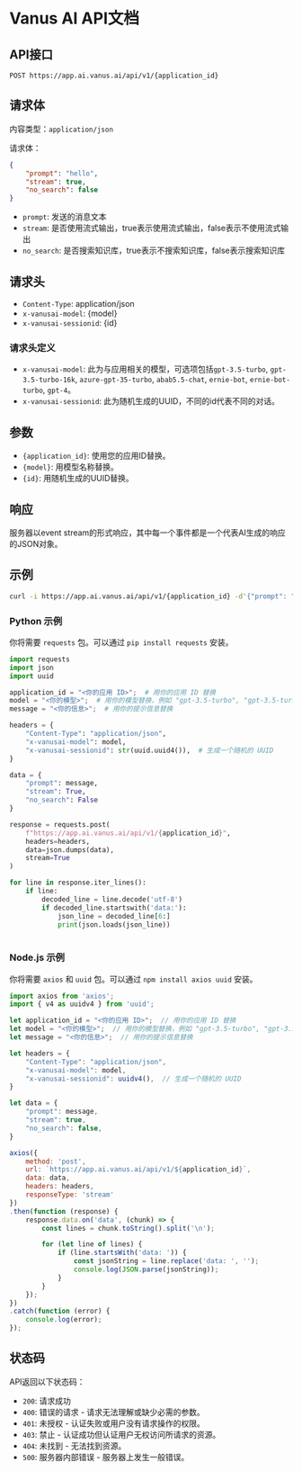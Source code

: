 ﻿# Vanus AI API文档

## API接口

```
POST https://app.ai.vanus.ai/api/v1/{application_id}
```

## 请求体

内容类型：`application/json`

请求体：

```json
{
    "prompt": "hello",
    "stream": true,
    "no_search": false
}
```

- `prompt`: 发送的消息文本
- `stream`: 是否使用流式输出，true表示使用流式输出，false表示不使用流式输出
- `no_search`: 是否搜索知识库，true表示不搜索知识库，false表示搜索知识库

## 请求头

- `Content-Type`: application/json
- `x-vanusai-model`: {model}
- `x-vanusai-sessionid`: {id}

### 请求头定义

- `x-vanusai-model`: 此为与应用相关的模型，可选项包括`gpt-3.5-turbo`, `gpt-3.5-turbo-16k`, `azure-gpt-35-turbo`, `abab5.5-chat`, `ernie-bot`, `ernie-bot-turbo`, `gpt-4`。
- `x-vanusai-sessionid`: 此为随机生成的UUID，不同的id代表不同的对话。

## 参数

- `{application_id}`: 使用您的应用ID替换。
- `{model}`: 用模型名称替换。
- `{id}`: 用随机生成的UUID替换。

## 响应

服务器以event stream的形式响应，其中每一个事件都是一个代表AI生成的响应的JSON对象。

## 示例

```bash
curl -i https://app.ai.vanus.ai/api/v1/{application_id} -d'{"prompt": "{message}", "stream": true, "no_search": false}' -H"Content-Type:application/json" -H"Accept:*/*" -H"x-vanusai-model:{model}" -H"x-vanusai-sessionid:{id}"
```

### Python 示例

你将需要 `requests` 包。可以通过 `pip install requests` 安装。

```python
import requests
import json
import uuid

application_id = "<你的应用 ID>";  # 用你的应用 ID 替换
model = "<你的模型>";  # 用你的模型替换，例如 "gpt-3.5-turbo", "gpt-3.5-turbo-16k", "azure-gpt-35-turbo", "abab5.5-chat", "ernie-bot", "ernie-bot-turbo", "gpt-4"
message = "<你的信息>";  # 用你的提示信息替换

headers = {
    "Content-Type": "application/json",
    "x-vanusai-model": model,
    "x-vanusai-sessionid": str(uuid.uuid4()),  # 生成一个随机的 UUID
}

data = {
    "prompt": message,
    "stream": True,
    "no_search": False
}

response = requests.post(
    f"https://app.ai.vanus.ai/api/v1/{application_id}",
    headers=headers,
    data=json.dumps(data),
    stream=True
)

for line in response.iter_lines():
    if line:
        decoded_line = line.decode('utf-8')
        if decoded_line.startswith('data:'):
            json_line = decoded_line[6:]
            print(json.loads(json_line))
            
```

### Node.js 示例

你将需要 `axios` 和 `uuid` 包。可以通过 `npm install axios uuid` 安装。

```javascript
import axios from 'axios';
import { v4 as uuidv4 } from 'uuid';

let application_id = "<你的应用 ID>";  // 用你的应用 ID 替换
let model = "<你的模型>";  // 用你的模型替换，例如 "gpt-3.5-turbo", "gpt-3.5-turbo-16k", "azure-gpt-35-turbo", "abab5.5-chat", "ernie-bot", "ernie-bot-turbo", "gpt-4"
let message = "<你的信息>";  // 用你的提示信息替换

let headers = {
    "Content-Type": "application/json",
    "x-vanusai-model": model,
    "x-vanusai-sessionid": uuidv4(),  // 生成一个随机的 UUID
}

let data = {
    "prompt": message,
    "stream": true,
    "no_search": false,
}

axios({
    method: 'post',
    url: `https://app.ai.vanus.ai/api/v1/${application_id}`,
    data: data,
    headers: headers,
    responseType: 'stream'
})
.then(function (response) {
    response.data.on('data', (chunk) => {
        const lines = chunk.toString().split('\n');

        for (let line of lines) {
            if (line.startsWith('data: ')) {
                const jsonString = line.replace('data: ', '');
                console.log(JSON.parse(jsonString));
            }
        }
    });
})
.catch(function (error) {
    console.log(error);
});

```

## 状态码

API返回以下状态码：

- `200`: 请求成功
- `400`: 错误的请求 - 请求无法理解或缺少必需的参数。
- `401`: 未授权 - 认证失败或用户没有请求操作的权限。
- `403`: 禁止 - 认证成功但认证用户无权访问所请求的资源。
- `404`: 未找到 - 无法找到资源。
- `500`: 服务器内部错误 - 服务器上发生一般错误。







